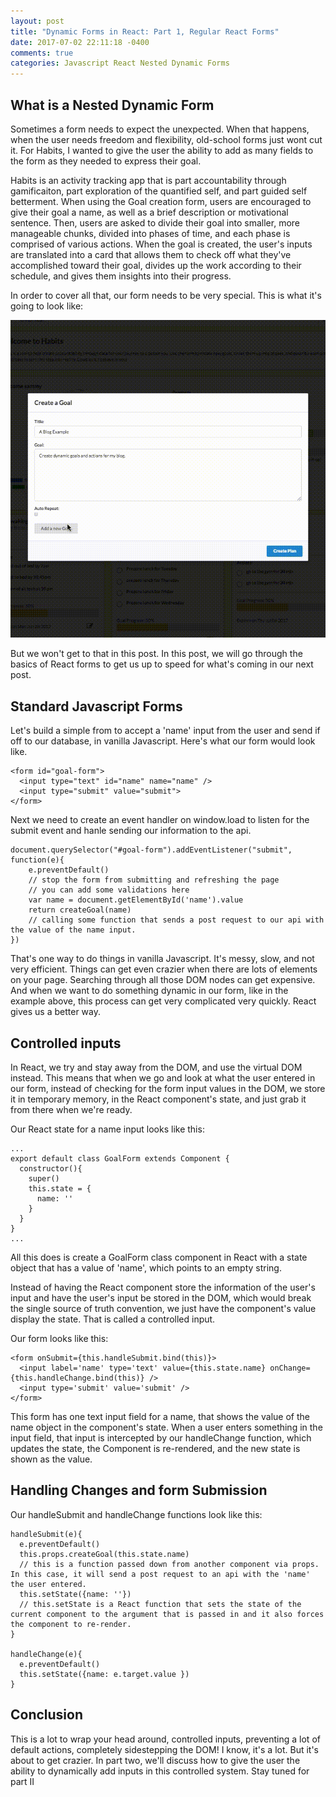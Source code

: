```yaml
---
layout: post
title: "Dynamic Forms in React: Part 1, Regular React Forms"
date: 2017-07-02 22:11:18 -0400
comments: true
categories: Javascript React Nested Dynamic Forms
---
```


## What is a Nested Dynamic Form

Sometimes a form needs to expect the unexpected. When that happens, when the user needs freedom and flexibility, old-school forms just wont cut it. For Habits, I wanted to give the user the ability to add as many fields to the form as they needed to express their goal.

Habits is an activity tracking app that is part accountability through gamificaiton, part exploration of the quantified self, and part guided self betterment. When using the Goal creation form, users are encouraged to give their goal a name, as well as a brief description or motivational sentence. Then, users are asked to divide their goal into smaller, more manageable chunks, divided into phases of time, and each phase is comprised of various actions. When the goal is created, the user's inputs are translated into a card that allows them to check off what they've accomplished toward their goal, divides up the work according to their schedule, and gives them insights into their progress.

In order to cover all that, our form needs to be very special. This is what it's going to look like:

![Dynamic form gif](/assets/goalForm.gif)

But we won't get to that in this post. In this post, we will go through the basics of React forms to get us up to speed for what's coming in our next post.

## Standard Javascript Forms

Let's build a simple from to accept a 'name' input from the user and send if off to our database, in vanilla Javascript. Here's what our form would look like.

```
<form id="goal-form">
  <input type="text" id="name" name="name" />  
  <input type="submit" value="submit">
</form>
```

Next we need to create an event handler on window.load to listen for the submit event and hanle sending our information to the api.

```
document.querySelector("#goal-form").addEventListener("submit", function(e){
    e.preventDefault()    
    // stop the form from submitting and refreshing the page
    // you can add some validations here
    var name = document.getElementById('name').value
    return createGoal(name)
    // calling some function that sends a post request to our api with the value of the name input.    
})
```

That's one way to do things in vanilla Javascript. It's messy, slow, and not very efficient. Things can get even crazier when there are lots of elements on your page. Searching through all those DOM nodes can get expensive. And when we want to do something dynamic in our form, like in the example above, this process can get very complicated very quickly. React gives us a better way.

## Controlled inputs

In React, we try and stay away from the DOM, and use the virtual DOM instead. This means that when we go and look at what the user entered in our form, instead of checking for the form input values in the DOM, we store it in temporary memory, in the React component's state, and just grab it from there when we're ready.

Our React state for a name input looks like this:

```
...
export default class GoalForm extends Component {
  constructor(){
    super()
    this.state = {
      name: ''
    }
  }
}
...
```

All this does is create a GoalForm class component in React with a state object that has a value of 'name', which points to an empty string.

Instead of having the React component store the information of the user's input and have the user's input be stored in the DOM, which would break the single source of truth convention, we just have the component's value display the state. That is called a controlled input.

Our form looks like this:

```
<form onSubmit={this.handleSubmit.bind(this)}>
  <input label='name' type='text' value={this.state.name} onChange={this.handleChange.bind(this)} />
  <input type='submit' value='submit' />
</form>
```

This form has one text input field for a name, that shows the value of the name object in the component's state. When a user enters something in the input field, that input is intercepted by our handleChange function, which updates the state, the Component is re-rendered, and the new state is shown as the value.

## Handling Changes and form Submission

Our handleSubmit and handleChange functions look like this:

```
handleSubmit(e){
  e.preventDefault()
  this.props.createGoal(this.state.name)
  // this is a function passed down from another component via props. In this case, it will send a post request to an api with the 'name' the user entered.
  this.setState({name: ''})
  // this.setState is a React function that sets the state of the current component to the argument that is passed in and it also forces the component to re-render.
}

handleChange(e){
  e.preventDefault()
  this.setState({name: e.target.value })
}
```

## Conclusion

This is a lot to wrap your head around, controlled inputs, preventing a lot of default actions, completely sidestepping the DOM! I know, it's a lot. But it's about to get crazier. In part two, we'll discuss how to give the user the ability to dynamically add inputs in this controlled system. Stay tuned for part II
